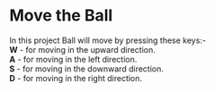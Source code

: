 ﻿# Move the Ball
 In this project Ball will move by pressing these keys:-<br>
 <b>W</b> - for moving in the upward direction.<br>
 <b>A</b> - for moving in the left direction.<br>
 <b>S</b> - for moving in the downward direction.<br>
 <b>D</b> - for moving in the right direction.
